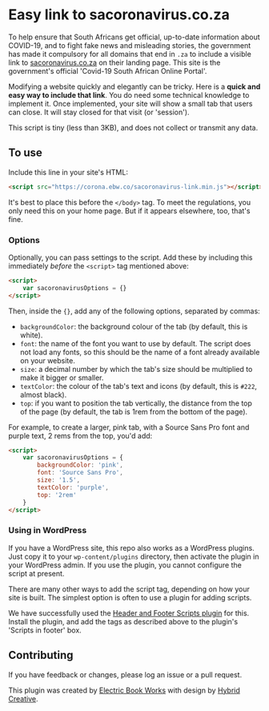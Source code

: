 # Easy link to sacoronavirus.co.za

To help ensure that South Africans get official, up-to-date information about COVID-19, and to fight fake news and misleading stories, the government has made it compulsory for all domains that end in `.za` to include a visible link to [sacoronavirus.co.za](https://sacoronavirus.co.za) on their landing page. This site is the government's official 'Covid-19 South African Online Portal'.

Modifying a website quickly and elegantly can be tricky. Here is a **quick and easy way to include that link**. You do need some technical knowledge to implement it. Once implemented, your site will show a small tab that users can close. It will stay closed for that visit (or 'session').

This script is tiny (less than 3KB), and does not collect or transmit any data.

## To use

Include this line in your site's HTML:

``` html
<script src="https://corona.ebw.co/sacoronavirus-link.min.js"></script>
```

It's best to place this before the `</body>` tag. To meet the regulations, you only need this on your home page. But if it appears elsewhere, too, that's fine.

### Options

Optionally, you can pass settings to the script. Add these by including this immediately *before* the `<script>` tag mentioned above:

```html
<script>
    var sacoronavirusOptions = {}
</script>
```

Then, inside the `{}`, add any of the following options, separated by commas:

- `backgroundColor`: the background colour of the tab (by default, this is white).
- `font`: the name of the font you want to use by default. The script does not load any fonts, so this should be the name of a font already available on your website.
- `size`: a decimal number by which the tab's size should be multiplied to make it bigger or smaller.
- `textColor`: the colour of the tab's text and icons (by default, this is `#222`, almost black).
- `top`: if you want to position the tab vertically, the distance from the top of the page (by default, the tab is 1rem from the bottom of the page).

For example, to create a larger, pink tab, with a Source Sans Pro font and purple text, 2 rems from the top, you'd add:

```html
<script>
    var sacoronavirusOptions = {
        backgroundColor: 'pink',
        font: 'Source Sans Pro',
        size: '1.5',
        textColor: 'purple',
        top: '2rem'
    }
</script>
```

### Using in WordPress

If you have a WordPress site, this repo also works as a WordPress plugins. Just copy it to your `wp-content/plugins` directory, then activate the plugin in your WordPress admin. If you use the plugin, you cannot configure the script at present.

There are many other ways to add the script tag, depending on how your site is built. The simplest option is often to use a plugin for adding scripts.

We have successfully used the [Header and Footer Scripts plugin](https://wordpress.org/plugins/header-and-footer-scripts/) for this. Install the plugin, and add the tags as described above to the plugin's 'Scripts in footer' box.

## Contributing

If you have feedback or changes, please log an issue or a pull request.

This plugin was created by [Electric Book Works](https://electricbookworks.com) with design by [Hybrid Creative](https://hybridcreative.co.za).
